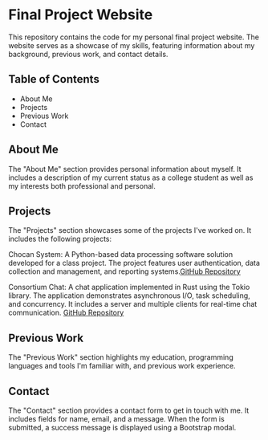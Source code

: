 # Final Project Website

This repository contains the code for my personal final project website. The website serves as a showcase of my skills, featuring information about my background, previous work, and contact details.

## Table of Contents

- About Me
- Projects
- Previous Work
- Contact

## About Me

The "About Me" section provides personal information about myself. It includes a description of my current status as a college student as well as my interests both professional and personal.

## Projects

The "Projects" section showcases some of the projects I've worked on. It includes the following projects:

Chocan System: A Python-based data processing software solution developed for a class project. The project features user authentication, data collection and management, and reporting systems.[GitHub Repository](https://github.com/zroygbiv/chocan-system)

Consortium Chat: A chat application implemented in Rust using the Tokio library. The application demonstrates asynchronous I/O, task scheduling, and concurrency. It includes a server and multiple clients for real-time chat communication. [GitHub Repository](https://github.com/zroygbiv/consortium-chat)

## Previous Work

The "Previous Work" section highlights my education, programming languages and tools I'm familiar with, and previous work experience.

## Contact

The "Contact" section provides a contact form to get in touch with me. It includes fields for name, email, and a message. When the form is submitted, a success message is displayed using a Bootstrap modal.
